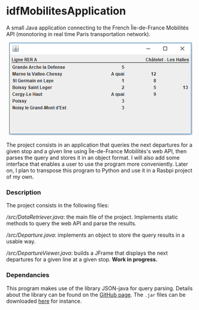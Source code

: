 # idfMobilitesApplication
A small Java application connecting to the French Île-de-France Mobilités API (monotoring in real time Paris transportation network).


<p align="center">
<img src="https://raw.githubusercontent.com/14chanwa/idfMobilitesApplication/master/wiki_resources/example_rerA_chatelet.png">
</p>

The project consists in an application that queries the next departures for a given stop and a given line using Île-de-France Mobilités's web API, then parses the query and stores it in an object format. I will also add some interface that enables a user to use the program more conveniently. Later on, I plan to transpose this program to Python and use it in a Rasbpi project of my own.


### Description


The project consists in the following files:


*/src/DataRetriever.java*: the main file of the project. Implements static methods to query the web API and parse the results.


*/src/Departure.java*: implements an object to store the query results in a usable way.


*/src/DepartureViewer.java*: builds a JFrame that displays the next departures for a given line at a given stop. **Work in progress.**


### Dependancies


This program makes use of the library JSON-java for query parsing. Details about the library can be found on the [GitHub page](https://github.com/stleary/JSON-java). The `.jar` files can be downloaded [here](http://mvnrepository.com/artifact/org.json/json) for instance.
